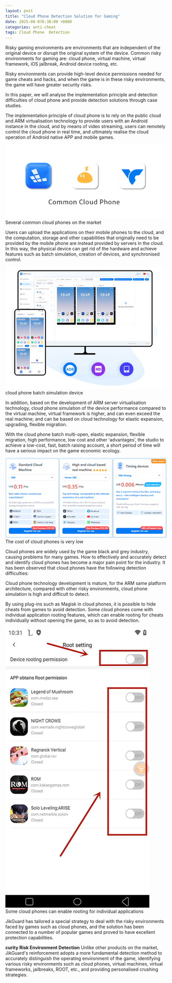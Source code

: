 ```yaml
---
layout: post
title: "Cloud Phone Detection Solution for Gaming"
date: 2025-08-076:30:00 +0800
categories: anti-cheat
tags: Cloud Phone  Detection
---
```


Risky gaming environments are environments that are independent of the original device or disrupt the original system of the device. Common risky environments for gaming are: cloud phone, virtual machine, virtual framework, iOS jailbreak, Android device rooting, etc.<!-- more -->  

Risky environments can provide high-level device permissions needed for game cheats and hacks, and when the game is in these risky environments, the game will have greater security risks.

In this paper, we will analyse the implementation principle and detection difficulties of cloud phone and provide detection solutions through case studies.

The implementation principle of cloud phone is to rely on the public cloud and ARM virtualisation technology to provide users with an Android instance in the cloud, and by means of video streaming, users can remotely control the cloud phone in real time, and ultimately realise the cloud operation of Android native APP and mobile games.

![315_21](/assets/res/2025/commoncloudphones.png)  
Several common cloud phones on the market

Users can upload the applications on their mobile phones to the cloud, and the computation, storage and other capabilities that originally need to be provided by the mobile phone are instead provided by servers in the cloud. In this way, the physical device can get rid of the hardware and achieve features such as batch simulation, creation of devices, and synchronised control.

![315_21](/assets/res/2025/cloudphone.png)  
cloud phone batch simulation device

In addition, based on the development of ARM server virtualisation technology, cloud phone simulation of the device performance compared to the virtual machine, virtual framework is higher, and can even exceed the real machine; and can be based on cloud technology for elastic expansion, upgrading, flexible migration.

With the cloud phone batch multi-open, elastic expansion, flexible migration, high performance, low cost and other ‘advantages’, the studio to achieve a low-cost, fast, batch raising account, a short period of time will have a serious impact on the game economic ecology.

![315_21](/assets/res/2025/cloudphonescost.png)  
The cost of cloud phones is very low

Cloud phones are widely used by the game black and grey industry, causing problems for many games. How to effectively and accurately detect and identify cloud phones has become a major pain point for the industry. It has been observed that cloud phones have the following detection difficulties:

Cloud phone technology development is mature, for the ARM same platform architecture, compared with other risky environments, cloud phone simulation is high and difficult to detect.

By using plug-ins such as Magisk in cloud phones, it is possible to hide cheats from games to avoid detection. Some cloud phones come with individual application rooting features, which can enable rooting for cheats individually without opening the game, so as to avoid detection.

![315_21](/assets/res/2025/cloudphonesroot.png)  
Some cloud phones can enable rooting for individual applications

JikGuard has tailored a special strategy to deal with the risky environments faced by games such as cloud phones, and the solution has been connected to a number of popular games and proved to have excellent protection capabilities.
 
**curity Risk Environment Detection**
Unlike other products on the market, JikGuard's reinforcement adopts a more fundamental detection method to accurately distinguish the operating environment of the game, identifying various risky environments such as cloud phones, virtual machines, virtual frameworks, jailbreaks, ROOT, etc., and providing personalised crushing strategies.